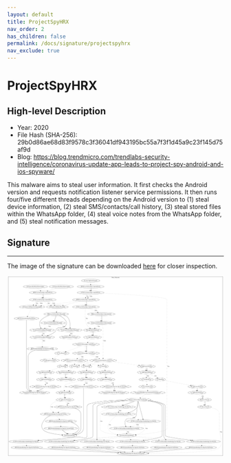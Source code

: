 ```yaml
---
layout: default
title: ProjectSpyHRX
nav_order: 2
has_children: false
permalink: /docs/signature/projectspyhrx
nav_exclude: true
---
```


# ProjectSpyHRX

## High-level Description

* Year: 2020
* File Hash (SHA-256): 29b0d86ae68d83f9578c3f36041df943195bc55a7f3f1d45a9c23f145d75af9d
* Blog: https://blog.trendmicro.com/trendlabs-security-intelligence/coronavirus-update-app-leads-to-project-spy-android-and-ios-spyware/

This malware aims to steal user information. It first checks the Android version and requests notification listener service permissions. It then runs four/five different threads depending on the Android version to (1) steal device information, (2) steal SMS/contacts/call history, (3) steal stored files within the WhatsApp folder, (4) steal voice notes from the WhatsApp folder, and (5) steal notification messages.

## Signature
---

The image of the signature can be downloaded [here](../../img/signatures/ProjectSpyHRX.png) for closer inspection.

![](../../img/signatures/ProjectSpyHRX.png)